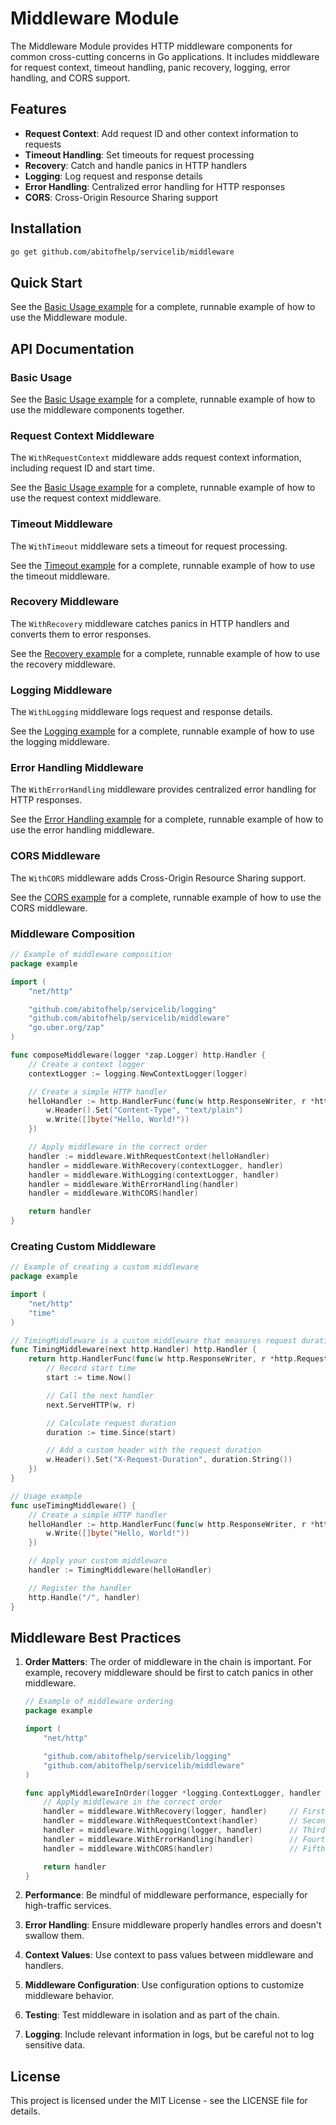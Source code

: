 # Middleware Module

The Middleware Module provides HTTP middleware components for common cross-cutting concerns in Go applications. It includes middleware for request context, timeout handling, panic recovery, logging, error handling, and CORS support.

## Features

- **Request Context**: Add request ID and other context information to requests
- **Timeout Handling**: Set timeouts for request processing
- **Recovery**: Catch and handle panics in HTTP handlers
- **Logging**: Log request and response details
- **Error Handling**: Centralized error handling for HTTP responses
- **CORS**: Cross-Origin Resource Sharing support

## Installation

```bash
go get github.com/abitofhelp/servicelib/middleware
```

## Quick Start

See the [Basic Usage example](../examples/middleware/basic_usage_example.go) for a complete, runnable example of how to use the Middleware module.

## API Documentation

### Basic Usage

See the [Basic Usage example](../examples/middleware/basic_usage_example.go) for a complete, runnable example of how to use the middleware components together.

### Request Context Middleware

The `WithRequestContext` middleware adds request context information, including request ID and start time.

See the [Basic Usage example](../examples/middleware/basic_usage_example.go) for a complete, runnable example of how to use the request context middleware.

### Timeout Middleware

The `WithTimeout` middleware sets a timeout for request processing.

See the [Timeout example](../examples/middleware/timeout_example.go) for a complete, runnable example of how to use the timeout middleware.

### Recovery Middleware

The `WithRecovery` middleware catches panics in HTTP handlers and converts them to error responses.

See the [Recovery example](../examples/middleware/recovery_example.go) for a complete, runnable example of how to use the recovery middleware.

### Logging Middleware

The `WithLogging` middleware logs request and response details.

See the [Logging example](../examples/middleware/logging_example.go) for a complete, runnable example of how to use the logging middleware.

### Error Handling Middleware

The `WithErrorHandling` middleware provides centralized error handling for HTTP responses.

See the [Error Handling example](../examples/middleware/error_handling_example.go) for a complete, runnable example of how to use the error handling middleware.

### CORS Middleware

The `WithCORS` middleware adds Cross-Origin Resource Sharing support.

See the [CORS example](../examples/middleware/cors_example.go) for a complete, runnable example of how to use the CORS middleware.

### Middleware Composition

```go
// Example of middleware composition
package example

import (
	"net/http"

	"github.com/abitofhelp/servicelib/logging"
	"github.com/abitofhelp/servicelib/middleware"
	"go.uber.org/zap"
)

func composeMiddleware(logger *zap.Logger) http.Handler {
	// Create a context logger
	contextLogger := logging.NewContextLogger(logger)

	// Create a simple HTTP handler
	helloHandler := http.HandlerFunc(func(w http.ResponseWriter, r *http.Request) {
		w.Header().Set("Content-Type", "text/plain")
		w.Write([]byte("Hello, World!"))
	})

	// Apply middleware in the correct order
	handler := middleware.WithRequestContext(helloHandler)
	handler = middleware.WithRecovery(contextLogger, handler)
	handler = middleware.WithLogging(contextLogger, handler)
	handler = middleware.WithErrorHandling(handler)
	handler = middleware.WithCORS(handler)

	return handler
}
```

### Creating Custom Middleware

```go
// Example of creating a custom middleware
package example

import (
	"net/http"
	"time"
)

// TimingMiddleware is a custom middleware that measures request duration
func TimingMiddleware(next http.Handler) http.Handler {
	return http.HandlerFunc(func(w http.ResponseWriter, r *http.Request) {
		// Record start time
		start := time.Now()

		// Call the next handler
		next.ServeHTTP(w, r)

		// Calculate request duration
		duration := time.Since(start)

		// Add a custom header with the request duration
		w.Header().Set("X-Request-Duration", duration.String())
	})
}

// Usage example
func useTimingMiddleware() {
	// Create a simple HTTP handler
	helloHandler := http.HandlerFunc(func(w http.ResponseWriter, r *http.Request) {
		w.Write([]byte("Hello, World!"))
	})

	// Apply your custom middleware
	handler := TimingMiddleware(helloHandler)

	// Register the handler
	http.Handle("/", handler)
}
```

## Middleware Best Practices

1. **Order Matters**: The order of middleware in the chain is important. For example, recovery middleware should be first to catch panics in other middleware.

   ```go
   // Example of middleware ordering
   package example

   import (
       "net/http"

       "github.com/abitofhelp/servicelib/logging"
       "github.com/abitofhelp/servicelib/middleware"
   )

   func applyMiddlewareInOrder(logger *logging.ContextLogger, handler http.Handler) http.Handler {
       // Apply middleware in the correct order
       handler = middleware.WithRecovery(logger, handler)     // First to catch panics
       handler = middleware.WithRequestContext(handler)       // Second to add request context
       handler = middleware.WithLogging(logger, handler)      // Third to log with request context
       handler = middleware.WithErrorHandling(handler)        // Fourth to handle errors
       handler = middleware.WithCORS(handler)                 // Fifth to add CORS headers

       return handler
   }
   ```

2. **Performance**: Be mindful of middleware performance, especially for high-traffic services.

3. **Error Handling**: Ensure middleware properly handles errors and doesn't swallow them.

4. **Context Values**: Use context to pass values between middleware and handlers.

5. **Middleware Configuration**: Use configuration options to customize middleware behavior.

6. **Testing**: Test middleware in isolation and as part of the chain.

7. **Logging**: Include relevant information in logs, but be careful not to log sensitive data.

## License

This project is licensed under the MIT License - see the LICENSE file for details.
